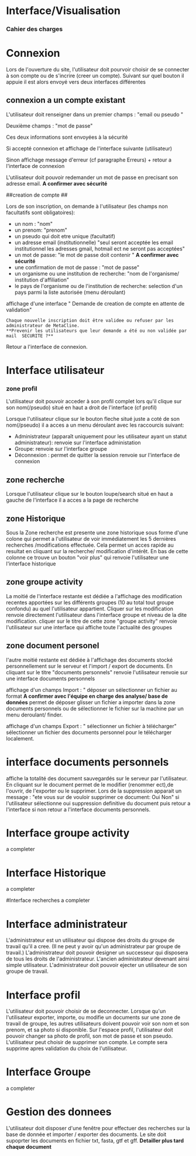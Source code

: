 # Interface/Visualisation #

### Cahier des charges ###


# Connexion #

Lors de l'ouverture du site, l'utilisateur doit pourvoir choisir de se connecter à son compte ou de s'incrire (creer un compte).
Suivant sur quel bouton il appuie il est alors envoyé vers deux interfaces différentes

## connexion a un compte existant ##
L'utilisateur doit renseigner dans un premier champs : "email ou pseudo "

Deuxième champs : "mot de passe"

Ces deux informations sont envoyées à la sécurité 

Si accepté connexion et affichage de l'interface suivante (utilisateur)

Sinon affichage message d'erreur (cf paragraphe Erreurs) + retour a l'interface de connexion

L'utilisateur doit pouvoir redemander un mot de passe en precisant son adresse email. **A confirmer avec sécurité**

##creation de compte ##

Lors de son inscription, on demande à l'utilisateur (les champs non facultatifs sont obligatoires):
- un nom : "nom"
- un prenom: "prenom"
- un pseudo qui doit etre unique (facultatif)
- un adresse email (institutionnelle) "seul seront acceptée les email institutionnel les adresses gmail, hotmail ect ne seront pas acceptées"
- un mot de passe: "le mot de passe doit contenir " **A confirmer avec sécurité**
- une confirmation de mot de passe : "mot de passe"
- un organisme ou une institution de recherche: "nom de l'organisme/ institution d'affiliation"
- le pays de l'organisme ou de l'institution de recherche: selection d'un pays parmi la liste autorisée (menu déroulant)

affichage d'une interface " Demande de creation de compte en attente de validation"

	Chaque nouvelle inscription doit être validee ou refuser par les administrateur de MetaCline.
	**Prevenir les utilisateurs que leur demande a été ou non validée par mail  SECURITE ?**
	
Retour a l'interface de connexion.

# Interface utilisateur #

### zone profil ###

L'utilisateur doit pouvoir acceder à son profil complet lors qu'il clique sur son nom(/pseudo) situé en haut a droit de l'interface (cf profil)

Lorsque l'utilisateur clique sur le bouton fleche situé juste a coté de son nom(/pseudo) il a acces a un menu déroulant avec les raccourcis suivant:
- Administrateur (apparaît uniquement pour les utilisateur ayant un statut administrateur): renvoie sur l'interface administation
- Groupe: renvoie sur l'interface groupe 
- Déconnexion : permet de quitter la session renvoie sur l'interface de connexion

## zone recherche ## 
Lorsque l'utilisateur clique sur le bouton loupe/search situé en haut a gauche de l'interface il a acces a la page de recherche 

## zone Historique ## 
Sous la Zone recherche est presente une zone historique sous forme d'une colone qui permet a l'utilisateur de voir immédiatement les 5 dernières recherches /modifications effectuée. 
Cela permet un acces rapide au resultat en cliquant sur la recherche/ modification d'intérêt. 
En bas de cette colonne ce trouve un bouton "voir plus" qui renvoie l'utilisateur une l'interface historique 

## zone groupe activity ##
La moitié de l'interface restante est dédiée a l'affichage des modification recentes apportées sur les différents groupes (10 au total tout groupe confondu) au quel l'utilisateur appartient. 
Cliquer sur les modification renvoie directement l'utilisateur dans l'interface groupe et niveau de la dite modification. 
cliquer sur le titre de cette zone "groupe activity" renvoie l'utilisateur sur une interface qui affiche toute l'actualité des groupes

## zone document personel ##
l'autre moitié restante est dédiée à l'affichage des documents stocké personnellement sur le serveur et l'import / export de documents.
En cliquant sur le titre "documents personnels" renvoie l'utilisateur renvoie sur une interface documents personnels

affichage d'un champs Import : " déposer un sélectionner un fichier au format **A confirmer avec l'équipe en charge des analyse/ base de données**
permet de déposer glisser un fichier a importer dans la zone documents personnels ou de sélectionner le fichier sur la machine par un menu deroulant/ finder. 

affichage d'un champs Export : " sélectionner un fichier à télécharger" 
 sélectionner un fichier  des documents personnel pour le télécharger localement. 


# interface documents personnels #
affiche la totalité des document sauvegardés sur le serveur par l'utilisateur. 
En cliquant sur le document permet de le modifier (renommer ect),de l'ouvrir, de l'exporter ou le supprimer.
Lors de la suppression apparait un message : "ete vous sur de vouloir supprimer ce document: Oui  Non"
si l'utilisateur sélectionne oui suppression definitive du document puis retour a l'interface si non retour a l'interface documents personnels. 

# Interface groupe activity #
a completer

# Interface Historique # 
a completer

#Interface recherches
a completer

# Interface administrateur #

L'administrateur est un utilisateur qui dispose des droits du groupe de travail qu'il a cree.
(Il ne peut y avoir qu'un administrateur par groupe de travail.)
L'administrateur doit pouvoir designer un successeur qui disposera de tous les droits de l'administrateur. L'ancien administrateur devenant ainsi simple utilisateur.
L'administrateur doit pouvoir ejecter un utilisateur de son groupe de travail.


# Interface profil #

L'utilisateur doit pouvoir choisir de se deconnecter.
Lorsque qu'un l'utilisateur exporter, importe, ou modifie un documents sur une zone de travail de groupe, les autres utilisateurs doivent pouvoir voir son nom et son prenom, et sa photo si disponible.
Sur l'espace profil, l'utilisateur doit pouvoir changer sa photo de profil, son mot de passe et son pseudo.
L'utilisateur peut choisir de supprimer son compte. Le compte sera supprime apres validation du choix de l'utilisateur.

# Interface Groupe #
 a completer 


# Gestion des donnees #

L'utilisateur doit disposer d'une fenêtre pour effectuer des recherches sur la base de donnée et importer / exporter des documents.
Le site doit supoprter les documents en fichier txt, fasta, gtf et gff. **Detailler plus tard chaque document**
